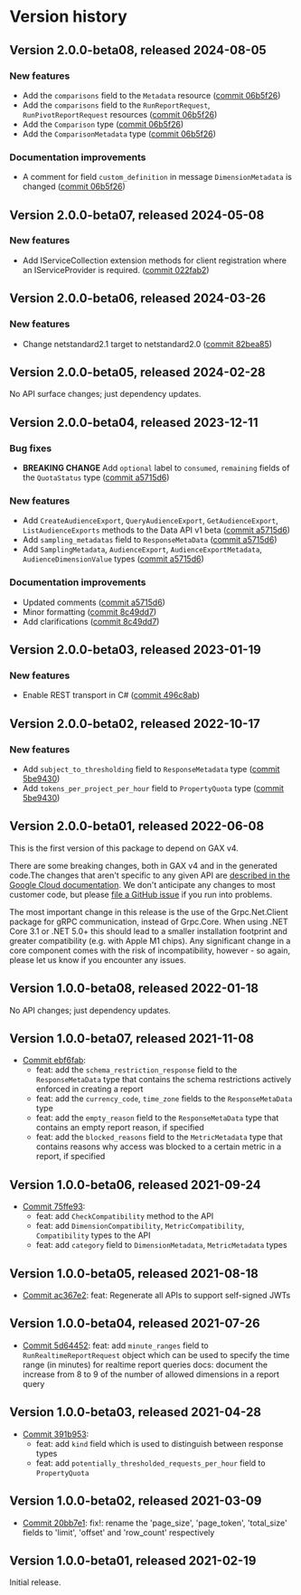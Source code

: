 # Version history

## Version 2.0.0-beta08, released 2024-08-05

### New features

- Add the `comparisons` field to the `Metadata` resource ([commit 06b5f26](https://github.com/googleapis/google-cloud-dotnet/commit/06b5f26b32e4914cd8aea9dfc9d000c638c5d0c9))
- Add the `comparisons` field to the `RunReportRequest`, `RunPivotReportRequest` resources ([commit 06b5f26](https://github.com/googleapis/google-cloud-dotnet/commit/06b5f26b32e4914cd8aea9dfc9d000c638c5d0c9))
- Add the `Comparison` type ([commit 06b5f26](https://github.com/googleapis/google-cloud-dotnet/commit/06b5f26b32e4914cd8aea9dfc9d000c638c5d0c9))
- Add the `ComparisonMetadata` type ([commit 06b5f26](https://github.com/googleapis/google-cloud-dotnet/commit/06b5f26b32e4914cd8aea9dfc9d000c638c5d0c9))

### Documentation improvements

- A comment for field `custom_definition` in message `DimensionMetadata` is changed ([commit 06b5f26](https://github.com/googleapis/google-cloud-dotnet/commit/06b5f26b32e4914cd8aea9dfc9d000c638c5d0c9))

## Version 2.0.0-beta07, released 2024-05-08

### New features

- Add IServiceCollection extension methods for client registration where an IServiceProvider is required. ([commit 022fab2](https://github.com/googleapis/google-cloud-dotnet/commit/022fab203f28fb9c608972af7f8b83f571ae5694))

## Version 2.0.0-beta06, released 2024-03-26

### New features

- Change netstandard2.1 target to netstandard2.0 ([commit 82bea85](https://github.com/googleapis/google-cloud-dotnet/commit/82bea850661975b9750ac30753528cc9d2e05240))

## Version 2.0.0-beta05, released 2024-02-28

No API surface changes; just dependency updates.

## Version 2.0.0-beta04, released 2023-12-11

### Bug fixes

- **BREAKING CHANGE** Add `optional` label to `consumed`, `remaining` fields of the `QuotaStatus` type ([commit a5715d6](https://github.com/googleapis/google-cloud-dotnet/commit/a5715d6a230fc24222a6cdc8e2840040f93c9e59))

### New features

- Add `CreateAudienceExport`, `QueryAudienceExport`, `GetAudienceExport`, `ListAudienceExports` methods to the Data API v1 beta ([commit a5715d6](https://github.com/googleapis/google-cloud-dotnet/commit/a5715d6a230fc24222a6cdc8e2840040f93c9e59))
- Add `sampling_metadatas` field to `ResponseMetaData` ([commit a5715d6](https://github.com/googleapis/google-cloud-dotnet/commit/a5715d6a230fc24222a6cdc8e2840040f93c9e59))
- Add `SamplingMetadata`, `AudienceExport`, `AudienceExportMetadata`, `AudienceDimensionValue` types ([commit a5715d6](https://github.com/googleapis/google-cloud-dotnet/commit/a5715d6a230fc24222a6cdc8e2840040f93c9e59))

### Documentation improvements

- Updated comments ([commit a5715d6](https://github.com/googleapis/google-cloud-dotnet/commit/a5715d6a230fc24222a6cdc8e2840040f93c9e59))
- Minor formatting ([commit 8c49dd7](https://github.com/googleapis/google-cloud-dotnet/commit/8c49dd73c4e337e7e67db23a8726b5d01d073317))
- Add clarifications ([commit 8c49dd7](https://github.com/googleapis/google-cloud-dotnet/commit/8c49dd73c4e337e7e67db23a8726b5d01d073317))

## Version 2.0.0-beta03, released 2023-01-19

### New features

- Enable REST transport in C# ([commit 496c8ab](https://github.com/googleapis/google-cloud-dotnet/commit/496c8abe53e80646e5dd5a6d4a2231b11b36969a))

## Version 2.0.0-beta02, released 2022-10-17

### New features

- Add `subject_to_thresholding` field to `ResponseMetadata` type ([commit 5be9430](https://github.com/googleapis/google-cloud-dotnet/commit/5be9430f582a6fadedcd2f3ccc3aa45dcf0a0253))
- Add `tokens_per_project_per_hour` field to `PropertyQuota` type ([commit 5be9430](https://github.com/googleapis/google-cloud-dotnet/commit/5be9430f582a6fadedcd2f3ccc3aa45dcf0a0253))

## Version 2.0.0-beta01, released 2022-06-08

This is the first version of this package to depend on GAX v4.

There are some breaking changes, both in GAX v4 and in the generated
code.The changes that aren't specific to any given API are [described in the Google Cloud
documentation](https://cloud.google.com/dotnet/docs/reference/help/breaking-gax4).
We don't anticipate any changes to most customer code, but please [file a
GitHub issue](https://github.com/googleapis/google-cloud-dotnet/issues/new/choose)
if you run into problems.

The most important change in this release is the use of the Grpc.Net.Client package
for gRPC communication, instead of Grpc.Core. When using .NET Core 3.1 or .NET 5.0+
this should lead to a smaller installation footprint and greater compatibility (e.g.
with Apple M1 chips). Any significant change in a core component comes with the risk
of incompatibility, however - so again, please let us know if you encounter any
issues.
## Version 1.0.0-beta08, released 2022-01-18

No API changes; just dependency updates.
## Version 1.0.0-beta07, released 2021-11-08

- [Commit ebf6fab](https://github.com/googleapis/google-cloud-dotnet/commit/ebf6fab):
  - feat: add the `schema_restriction_response` field to the `ResponseMetaData` type that contains the schema restrictions actively enforced in creating a report
  - feat: add the `currency_code`, `time_zone` fields to the `ResponseMetaData` type
  - feat: add the `empty_reason` field to the `ResponseMetaData` type that contains an empty report reason, if specified
  - feat: add the `blocked_reasons` field to the `MetricMetadata` type that contains reasons why access was blocked to a certain metric in a report, if specified

## Version 1.0.0-beta06, released 2021-09-24

- [Commit 75ffe93](https://github.com/googleapis/google-cloud-dotnet/commit/75ffe93):
  - feat: add `CheckCompatibility` method to the API
  - feat: add `DimensionCompatibility`, `MetricCompatibility`, `Compatibility` types to the API
  - feat: add `category` field to `DimensionMetadata`, `MetricMetadata` types

## Version 1.0.0-beta05, released 2021-08-18

- [Commit ac367e2](https://github.com/googleapis/google-cloud-dotnet/commit/ac367e2): feat: Regenerate all APIs to support self-signed JWTs

## Version 1.0.0-beta04, released 2021-07-26

- [Commit 5d64452](https://github.com/googleapis/google-cloud-dotnet/commit/5d64452): feat: add `minute_ranges` field to `RunRealtimeReportRequest` object which can be used to specify the time range (in minutes) for realtime report queries docs: document the increase from 8 to 9 of the number of allowed dimensions in a report query

## Version 1.0.0-beta03, released 2021-04-28

- [Commit 391b953](https://github.com/googleapis/google-cloud-dotnet/commit/391b953):
  - feat: add `kind` field which is used to distinguish between response types
  - feat: add `potentially_thresholded_requests_per_hour` field to `PropertyQuota`

## Version 1.0.0-beta02, released 2021-03-09

- [Commit 20bb7e1](https://github.com/googleapis/google-cloud-dotnet/commit/20bb7e1): fix!: rename the 'page_size', 'page_token', 'total_size' fields to 'limit', 'offset' and 'row_count' respectively

## Version 1.0.0-beta01, released 2021-02-19

Initial release.
